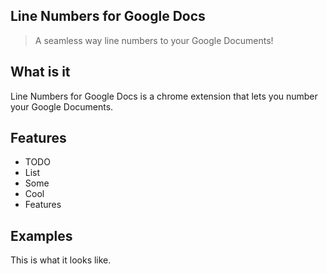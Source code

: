 ## Line Numbers for Google Docs

> A seamless way line numbers to your Google Documents!

## What is it

Line Numbers for Google Docs is a chrome extension that lets you number your Google Documents.

## Features

- TODO
- List
- Some
- Cool
- Features

## Examples

This is what it looks like.